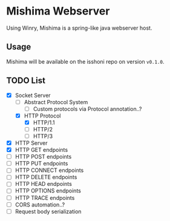 Mishima Webserver
=================
Using Winry, Mishima is a spring-like java webserver host.

Usage
-----
Mishima will be available on the isshoni repo on version `v0.1.0`.

TODO List
---------
- [x] Socket Server
  - [ ] Abstract Protocol System
    - [ ] Custom protocols via Protocol annotation..?
  - [x] HTTP Protocol
    - [x] HTTP/1.1
    - [ ] HTTP/2
    - [ ] HTTP/3
- [x] HTTP Server
- [x] HTTP GET endpoints
- [ ] HTTP POST endpoints
- [ ] HTTP PUT endpoints
- [ ] HTTP CONNECT endpoints
- [ ] HTTP DELETE endpoints
- [ ] HTTP HEAD endpoints
- [ ] HTTP OPTIONS endpoints
- [ ] HTTP TRACE endpoints
- [ ] CORS automation..?
- [ ] Request body serialization
